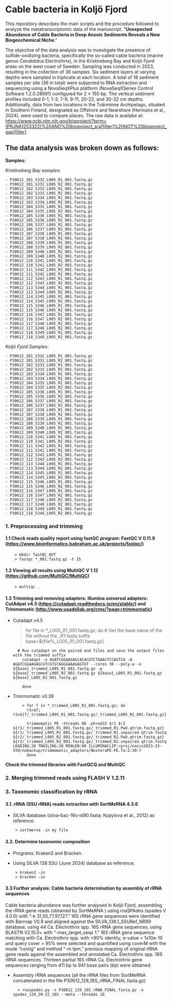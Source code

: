 # Cable bacteria in Koljö Fjord
This repository describes the main scripts and the procedure followed to analyze the metatranscriptomic data of the manuscript: "**Unexpected Abundance of Cable Bacteria in Deep Anoxic Sediments Reveals a New Biogeochemical Niche**."

The objective of the data analysis was to investigate the presence of sulfide-oxidizing bacteria, specifically the so-called cable bacteria (marine genus _Candidatus_ Electrothrix), in the Kristineberg Bay and Koljö Fjord areas on the west coast of Sweden. Sampling was conducted in 2023, resulting in the collection of 36 samples. Six sediment layers at varying depths were sampled in triplicate at each location. A total of 18 sediment samples per site (36 in total) were subjected to RNA extraction and sequencing using a NovaSeqXPlus platform (NovaSeqXSeries Control Software 1.2.0.28691) configured for 2 × 150 bp. The vertical sediment profiles included 0-1, 1-3, 7-9, 9-11, 20-22, and 30-32 cm depths. Additionally, data from two locations in the Tvärminne Archipelago, situated in Southern Finland, designated as Offshore and Nearshore (Hermans et al., 2024), were used to compare places.
The raw data is availabe at: https://www.ncbi.nlm.nih.gov/bioproject/?term=(PRJNA1253322)%20AND%20bioproject_sra[filter]%20NOT%20bioproject_gap[filter]

## The data analysis was broken down as follows:

**Samples:**

*Kristineberg Bay samples:*

	- P30612_101_S332_L005_R1_001.fastq.gz
	- P30612_101_S332_L005_R2_001.fastq.gz
	- P30612_102_S333_L005_R1_001.fastq.gz
	- P30612_102_S333_L005_R2_001.fastq.gz
	- P30612_103_S334_L005_R1_001.fastq.gz
	- P30612_103_S334_L005_R2_001.fastq.gz
	- P30612_104_S335_L005_R1_001.fastq.gz
	- P30612_104_S335_L005_R2_001.fastq.gz
	- P30612_105_S336_L005_R1_001.fastq.gz
	- P30612_105_S336_L005_R2_001.fastq.gz
	- P30612_106_S337_L005_R1_001.fastq.gz
	- P30612_106_S337_L005_R2_001.fastq.gz
	- P30612_107_S338_L005_R1_001.fastq.gz
	- P30612_107_S338_L005_R2_001.fastq.gz
	- P30612_108_S339_L005_R1_001.fastq.gz
	- P30612_108_S339_L005_R2_001.fastq.gz
	- P30612_109_S340_L005_R1_001.fastq.gz
	- P30612_109_S340_L005_R2_001.fastq.gz
	- P30612_110_S341_L005_R1_001.fastq.gz
	- P30612_110_S341_L005_R2_001.fastq.gz
	- P30612_111_S342_L005_R1_001.fastq.gz
	- P30612_111_S342_L005_R2_001.fastq.gz
	- P30612_112_S343_L005_R1_001.fastq.gz
	- P30612_112_S343_L005_R2_001.fastq.gz
	- P30612_113_S344_L005_R1_001.fastq.gz
	- P30612_113_S344_L005_R2_001.fastq.gz
	- P30612_114_S345_L005_R1_001.fastq.gz
	- P30612_114_S345_L005_R2_001.fastq.gz
	- P30612_115_S346_L005_R1_001.fastq.gz
	- P30612_115_S346_L005_R2_001.fastq.gz
	- P30612_116_S347_L005_R1_001.fastq.gz
	- P30612_116_S347_L005_R2_001.fastq.gz
	- P30612_117_S348_L005_R1_001.fastq.gz
	- P30612_117_S348_L005_R2_001.fastq.gz
	- P30612_118_S349_L005_R1_001.fastq.gz
	- P30612_118_S349_L005_R2_001.fastq.gz
 
*Koljö Fjord Samples:*

	- P30612_101_S332_L005_R1_001.fastq.gz
	- P30612_101_S332_L005_R2_001.fastq.gz
	- P30612_102_S333_L005_R1_001.fastq.gz
	- P30612_102_S333_L005_R2_001.fastq.gz
	- P30612_103_S334_L005_R1_001.fastq.gz
	- P30612_103_S334_L005_R2_001.fastq.gz
	- P30612_104_S335_L005_R1_001.fastq.gz
	- P30612_104_S335_L005_R2_001.fastq.gz
	- P30612_105_S336_L005_R1_001.fastq.gz
	- P30612_105_S336_L005_R2_001.fastq.gz
	- P30612_106_S337_L005_R1_001.fastq.gz
	- P30612_106_S337_L005_R2_001.fastq.gz
	- P30612_107_S338_L005_R1_001.fastq.gz
	- P30612_107_S338_L005_R2_001.fastq.gz
	- P30612_108_S339_L005_R1_001.fastq.gz
	- P30612_108_S339_L005_R2_001.fastq.gz
	- P30612_109_S340_L005_R1_001.fastq.gz
	- P30612_109_S340_L005_R2_001.fastq.gz
	- P30612_110_S341_L005_R1_001.fastq.gz
	- P30612_110_S341_L005_R2_001.fastq.gz
	- P30612_111_S342_L005_R1_001.fastq.gz
	- P30612_111_S342_L005_R2_001.fastq.gz
	- P30612_112_S343_L005_R1_001.fastq.gz
	- P30612_112_S343_L005_R2_001.fastq.gz
	- P30612_113_S344_L005_R1_001.fastq.gz
	- P30612_113_S344_L005_R2_001.fastq.gz
	- P30612_114_S345_L005_R1_001.fastq.gz
	- P30612_114_S345_L005_R2_001.fastq.gz
	- P30612_115_S346_L005_R1_001.fastq.gz
	- P30612_115_S346_L005_R2_001.fastq.gz
	- P30612_116_S347_L005_R1_001.fastq.gz
	- P30612_116_S347_L005_R2_001.fastq.gz
	- P30612_117_S348_L005_R1_001.fastq.gz
	- P30612_117_S348_L005_R2_001.fastq.gz
	- P30612_118_S349_L005_R1_001.fastq.gz
	- P30612_118_S349_L005_R2_001.fastq.gz

### 1. Preprocessing and trimming 

#### 1.1 Check reads quality report using fastQC program: FastQC V 0.11.9 (https://www.bioinformatics.babraham.ac.uk/projects/fastqc/)
        > mkdir fastQC_OUT
        > fastqc *_001.fastq.gz -t 15
#### 1.2 Viewing all results using MultiQC V 1.12 (https://github.com/MultiQC/MultiQC)
        > multiqc .

#### 1.3 Trimming and removing adapters: Illumina universal adapters: CutAdpat v4.5 (https://cutadapt.readthedocs.io/en/stable/) and Trimmomatic (http://www.usadellab.org/cms/?page=trimmomatic)
- Cutadapt v4.5
  
	> for file in *_L005_R1_001.fastq.gz; do
          # Get the base name of the file without the _R1.fastq suffix
          base=${file%_L005_R1_001.fastq.gz}

        # Run cutadapt on the paired end files and save the output files with the trimmed suffix
          cutadapt -a AGATCGGAAGAGCACACGTCTGAACTCCAGTCA -A AGATCGGAAGAGCGTCGTGTAGGGAAAGAGTGT --cores 30 --poly-a -o ${base}_trimmed_L005_R1_001.fastq.gz -p ${base}_trimmed_L005_R2_001.fastq.gz ${base}_L005_R1_001.fastq.gz ${base}_L005_R2_001.fastq.gz

          done
 
 - Trimmomatic v0.39
   
           > for f in *_trimmed_L005_R1_001.fastq.gz; do
             r1=$f; r2=${f/_trimmed_L005_R1_001.fastq.gz/_trimmed_L005_R2_001.fastq.gz}

             trimmomatic PE -threads 80 -phred33 $r1 $r2 ${r1/_trimmed_L005_R1_001.fastq.gz/_trimmed_R1.PwU.qtrim.fastq.gz} ${r1/_trimmed_L005_R1_001.fastq.gz/_trimmed_R1.unpaired.qtrim.fastq.gz} ${r2/_trimmed_L005_R2_001.fastq.gz/_trimmed_R2.PwU.qtrim.fastq.gz} ${r2/_trimmed_L005_R2_001.fastq.gz/_trimmed_R2.unpaired.qtrim.fastq.gz} LEADING:20 TRAILING:20 MINLEN:80 ILLUMINACLIP:/proj/naiss2023-23-559/nobackup/trimmomatic_adapters/NexteraPE-PE.fa:2:30:7
             done

**Check the trimmed libraries with FastQCQ and MultiQC**

### 2. Merging trimmed reads using FLASH V 1.2.11 


### 3. Taxonomic classification by rRNA

#### 3.1. rRNA (SSU rRNA) reads extraction with SortMeRNA 4.3.6

 - SILVA database (silva-bac-16s-id90.fasta; Kopylova et al., 2012) as reference.

   		> sortmerna -in my file
   	
#### 3.2. Determine taxonomic composition
 - Programs: Kraken2 and Bracken.
 - Using SILVA 138 SSU (June 2024) database as reference.

  		> kraken2 -in 
   		> bracken -in 

#### 3.3 Further analysis: Cable bacteria determination by assembly of rRNA sequences

Cable bacteria abundance was further analysed in Koljö Fjord, assembling the rRNA gene reads (obtained by SortMeRNA ) using rnaSPAdes (spades V 4.0.0) with “-k 31,55,77,97,127.” 16S rRNA gene sequences were identified with Barrnap V0.9 and aligned against the SILVA_138.1_SSURef_NR99 database, using 44 Ca. Electrothrix spp. 16S rRNA gene sequences, using BLASTN V2.15.0+ with “-max_target_seqs 1.” 16S rRNA gene sequence matching with Ca. Electrothrix spp. with >90% identity, e-value < 1x10e-10 and query cover > 95% were selected and quantified using coverM with the mode “contig” and method “-m  tpm,” previous mapping of original rRNA gene reads against the assembled and annotated Ca. Electrothrix spp. 16S rRNA sequences. Thirteen partial 16S rRNA Ca. Electrothrix gene sequences ranging from 411 bp to 941 base pairs (bp) were obtained.

- Assembly rRNA sequences (all the rRNA files from SortMeRNA concatenated in the file P30612_129_16S_rRNA_FINAL.fasta.gz)
  
  		> rnaspades.py -s P30612_129_16S_rRNA_FINAL.fasta.gz -o spades_129_20-22_16S --meta --threads 16

